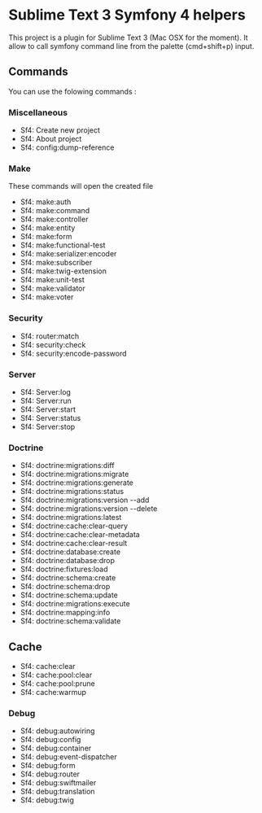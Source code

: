 # Sublime Text 3 Symfony 4 helpers

This project is a plugin for Sublime Text 3 (Mac OSX for the moment).
It allow to call symfony command line from the palette (cmd+shift+p) input.



## Commands
You can use the folowing commands : 

### Miscellaneous
- Sf4: Create new project
- Sf4: About project
- Sf4: config:dump-reference

### Make
These commands will open the created file
- Sf4: make:auth
- Sf4: make:command
- Sf4: make:controller
- Sf4: make:entity
- Sf4: make:form
- Sf4: make:functional-test
- Sf4: make:serializer:encoder
- Sf4: make:subscriber
- Sf4: make:twig-extension
- Sf4: make:unit-test
- Sf4: make:validator
- Sf4: make:voter

### Security
- Sf4: router:match
- Sf4: security:check
- Sf4: security:encode-password

### Server
- Sf4: Server:log
- Sf4: Server:run
- Sf4: Server:start
- Sf4: Server:status
- Sf4: Server:stop

### Doctrine
- Sf4: doctrine:migrations:diff
- Sf4: doctrine:migrations:migrate
- Sf4: doctrine:migrations:generate
- Sf4: doctrine:migrations:status
- Sf4: doctrine:migrations:version --add
- Sf4: doctrine:migrations:version --delete
- Sf4: doctrine:migrations:latest
- Sf4: doctrine:cache:clear-query
- Sf4: doctrine:cache:clear-metadata
- Sf4: doctrine:cache:clear-result
- Sf4: doctrine:database:create
- Sf4: doctrine:database:drop
- Sf4: doctrine:fixtures:load
- Sf4: doctrine:schema:create
- Sf4: doctrine:schema:drop
- Sf4: doctrine:schema:update
- Sf4: doctrine:migrations:execute
- Sf4: doctrine:mapping:info
- Sf4: doctrine:schema:validate

## Cache
- Sf4: cache:clear
- Sf4: cache:pool:clear
- Sf4: cache:pool:prune
- Sf4: cache:warmup

### Debug
- Sf4: debug:autowiring
- Sf4: debug:config
- Sf4: debug:container
- Sf4: debug:event-dispatcher
- Sf4: debug:form
- Sf4: debug:router
- Sf4: debug:swiftmailer
- Sf4: debug:translation
- Sf4: debug:twig
